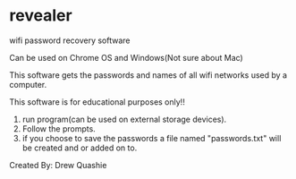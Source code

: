 # revealer
wifi password recovery software 

Can be used on Chrome OS and Windows(Not sure about Mac)

This software gets the passwords and names of all wifi networks 
used by a computer.

This software is for educational purposes only!!
1. run program(can be used on external storage devices).
2. Follow the prompts.
3. if you choose to save the passwords a file named "passwords.txt" 
   will be created and or added on to.

Created By: Drew Quashie


